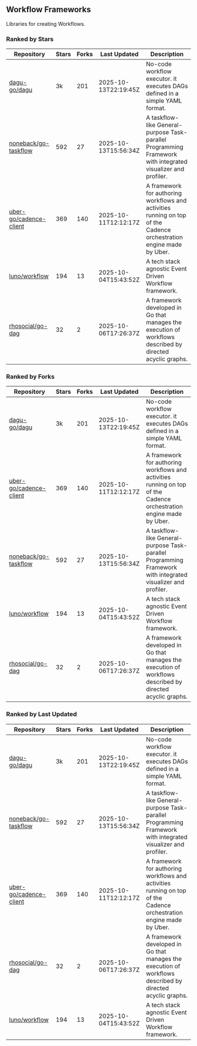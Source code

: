 ## Workflow Frameworks

Libraries for creating Workflows.

### Ranked by Stars

| Repository | Stars | Forks | Last Updated | Description | 
|------------|-------|-------|--------------|-------------|
| [dagu-go/dagu](https://github.com/dagu-go/dagu) | 3k | 201 | 2025-10-13T22:19:45Z |  No-code workflow executor. it executes DAGs defined in a simple YAML format. |
| [noneback/go-taskflow](https://github.com/noneback/go-taskflow) | 592 | 27 | 2025-10-13T15:56:34Z |  A taskflow-like General-purpose Task-parallel Programming Framework with integrated visualizer and profiler. |
| [uber-go/cadence-client](https://github.com/uber-go/cadence-client) | 369 | 140 | 2025-10-11T12:12:17Z |  A framework for authoring workflows and activities running on top of the Cadence orchestration engine made by Uber. |
| [luno/workflow](https://github.com/luno/workflow) | 194 | 13 | 2025-10-04T15:43:52Z |  A tech stack agnostic Event Driven Workflow framework. |
| [rhosocial/go-dag](https://github.com/rhosocial/go-dag) | 32 | 2 | 2025-10-06T17:26:37Z |  A framework developed in Go that manages the execution of workflows described by directed acyclic graphs. |

### Ranked by Forks

| Repository | Stars | Forks | Last Updated | Description | 
|------------|-------|-------|--------------|-------------|
| [dagu-go/dagu](https://github.com/dagu-go/dagu) | 3k | 201 | 2025-10-13T22:19:45Z |  No-code workflow executor. it executes DAGs defined in a simple YAML format. |
| [uber-go/cadence-client](https://github.com/uber-go/cadence-client) | 369 | 140 | 2025-10-11T12:12:17Z |  A framework for authoring workflows and activities running on top of the Cadence orchestration engine made by Uber. |
| [noneback/go-taskflow](https://github.com/noneback/go-taskflow) | 592 | 27 | 2025-10-13T15:56:34Z |  A taskflow-like General-purpose Task-parallel Programming Framework with integrated visualizer and profiler. |
| [luno/workflow](https://github.com/luno/workflow) | 194 | 13 | 2025-10-04T15:43:52Z |  A tech stack agnostic Event Driven Workflow framework. |
| [rhosocial/go-dag](https://github.com/rhosocial/go-dag) | 32 | 2 | 2025-10-06T17:26:37Z |  A framework developed in Go that manages the execution of workflows described by directed acyclic graphs. |

### Ranked by Last Updated

| Repository | Stars | Forks | Last Updated | Description | 
|------------|-------|-------|--------------|-------------|
| [dagu-go/dagu](https://github.com/dagu-go/dagu) | 3k | 201 | 2025-10-13T22:19:45Z |  No-code workflow executor. it executes DAGs defined in a simple YAML format. |
| [noneback/go-taskflow](https://github.com/noneback/go-taskflow) | 592 | 27 | 2025-10-13T15:56:34Z |  A taskflow-like General-purpose Task-parallel Programming Framework with integrated visualizer and profiler. |
| [uber-go/cadence-client](https://github.com/uber-go/cadence-client) | 369 | 140 | 2025-10-11T12:12:17Z |  A framework for authoring workflows and activities running on top of the Cadence orchestration engine made by Uber. |
| [rhosocial/go-dag](https://github.com/rhosocial/go-dag) | 32 | 2 | 2025-10-06T17:26:37Z |  A framework developed in Go that manages the execution of workflows described by directed acyclic graphs. |
| [luno/workflow](https://github.com/luno/workflow) | 194 | 13 | 2025-10-04T15:43:52Z |  A tech stack agnostic Event Driven Workflow framework. |

